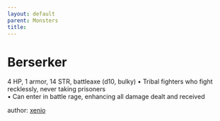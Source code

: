 ```yaml
---
layout: default
parent: Monsters 
title: 
--- 
```

# Berserker
4 HP, 1 armor, 14 STR, battleaxe (d10, bulky)
• Tribal fighters who fight recklessly, never taking prisoners  
• Can enter in battle rage, enhancing all damage dealt and received  





author: [xenio](https://xenioinabottle.blogspot.com/2021/02/classic-monsters-for-cairnito-part-1.html) 


